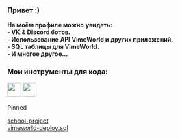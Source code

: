 ### Привет :)
**На моём профиле можно увидеть:<br> - VK & Discord ботов.<br> - Использование API VimeWorld и других приложений.<br> - SQL таблицы для VimeWorld.<br> - И многое другое...**


### Мои инструменты для кода:

<a href="https://dashboard.heroku.com/"><img height="32" src="https://github.com/HoLeNYT/HoLeNYT/blob/main/favicon/heroku.ico"></a>
<a href="https://nodejs.org/ru/"><img height="32" src="https://github.com/HoLeNYT/HoLeNYT/blob/main/favicon/nodejs.ico"></a>

Pinned

[school-project](https://github.com/HoLeNYT/school-project "Pascal")<br>
[vimeworld-deploy.sql](https://github.com/HoLeNYT/vimeworld-deploy.sql "SQL")

<!--
**HoLeNYT/HoLeNYT** is a ✨ _special_ ✨ repository because its `README.md` (this file) appears on your GitHub profile.

Here are some ideas to get you started:

Hi there 👋

- 🔭 I’m currently working on ...
- 🌱 I’m currently learning ...
- 👯 I’m looking to collaborate on ...
- 🤔 I’m looking for help with ...
- 💬 Ask me about ...
- 📫 How to reach me: ...
- 😄 Pronouns: ...
- ⚡ Fun fact: ...
-->
